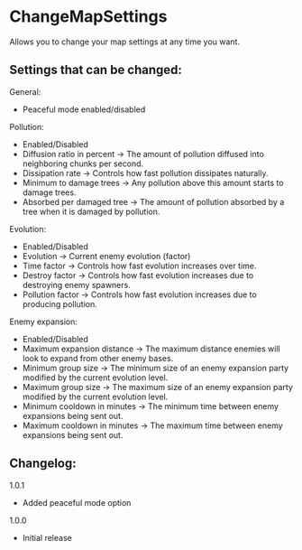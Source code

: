 # ChangeMapSettings

Allows you to change your map settings at any time you want.

## Settings that can be changed:

General:

* Peaceful mode enabled/disabled

Pollution:

* Enabled/Disabled
* Diffusion ratio in percent -> The amount of pollution diffused into neighboring chunks per second.
* Dissipation rate -> Controls how fast pollution dissipates naturally.
* Minimum to damage trees -> Any pollution above this amount starts to damage trees.
* Absorbed per damaged tree -> The amount of pollution absorbed by a tree when it is damaged by pollution.

Evolution:

* Enabled/Disabled
* Evolution -> Current enemy evolution (factor)
* Time factor -> Controls how fast evolution increases over time.
* Destroy factor -> Controls how fast evolution increases due to destroying enemy spawners.
* Pollution factor -> Controls how fast evolution increases due to producing pollution.

Enemy expansion:

* Enabled/Disabled
* Maximum expansion distance -> The maximum distance enemies will look to expand from other enemy bases.
* Minimum group size -> The minimum size of an enemy expansion party modified by the current evolution level.
* Maximum group size -> The maximum size of an enemy expansion party modified by the current evolution level.
* Minimum cooldown in minutes -> The minimum time between enemy expansions being sent out.
* Maximum cooldown in minutes -> The maximum time between enemy expansions being sent out.

## Changelog:

1.0.1

* Added peaceful mode option

1.0.0

* Initial release